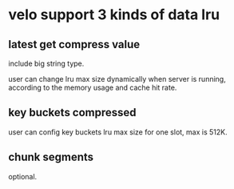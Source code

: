 # velo support 3 kinds of data lru

## latest get compress value

include big string type.

user can change lru max size dynamically when server is running, according to the memory usage and cache hit rate.

## key buckets compressed

user can config key buckets lru max size for one slot, max is 512K.

## chunk segments

optional.